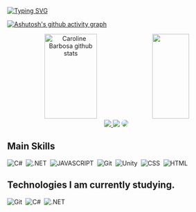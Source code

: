

[![Typing SVG](https://readme-typing-svg.herokuapp.com/?color=FF3351&size=35&center=true&vCenter=true&width=1000&lines=Hello+👋,+My+name+is+Joao+Vitor+Piheiro;I+am+developer+Front-End+🖥️;I'm+21+years+old;I'm+from+Brazil;Welcome!+😊)](https://git.io/typing-svg)


[![Ashutosh's github activity graph](https://github-readme-activity-graph.vercel.app/graph?username=joaovpinheirop&bg_color=000000&color=ffffff&line=f00a43&point=f00a43&area=true&hide_border=true)](https://github.com/ashutosh00710/github-readme-activity-graph)

<div align="center">  
  <img width="49%" height="195px" src="https://github-readme-stats.vercel.app/api?username=carolbarbosa101&show_icons=true&count_private=true&hide_border=true&title_color=FF3351&icon_color=FF3351&text_color=c9d1d9&bg_color=0d1117" alt="Caroline Barbosa github stats" /> 
  <img width="41%" height="195px" src="https://github-readme-stats.vercel.app/api/top-langs/?username=carolbarbosa101&layout=compact&hide_border=true&title_color=FF3351&text_color=c9d1d9&bg_color=0d1117" />
</div>


<div align="center"> 
<a href="https://joaovpinheiros.vercel.app/" target="_blank"><img src="https://img.shields.io/badge/-Site-%23E4405F?style=for-the-badge&logo=&logoColor=white"</a>
<a href = "mailto:cmp.1a.joaovpinheiros@gmail.com"> <img src="https://img.shields.io/badge/-Gmail-%23333?style=for-the-badge&logo=gmail&logoColor=white" target="_blank"></a>
<a href="https://www.linkedin.com/in/joao-vitor-pinheiro-711863188/" target="_blank"><img src="https://img.shields.io/badge/-LinkedIn-%230077B5?style=for-the-badge&logo=linkedin&logoColor=white" style="border-radius: 30px" target="_blank"></a> 
 </div>

## Main Skills

![C#](https://img.shields.io/badge/-C#-0D1117?style=for-the-badge&logo=Csharp&logoColor=FF3351&labelColor=0D1117)&nbsp;
![.NET](https://img.shields.io/badge/-.NET-0D1117?style=for-the-badge&logo=DotNet&logoColor=FF3351&labelColor=0D1117)&nbsp;
![JAVASCRIPT](https://img.shields.io/badge/-JavaScript-0D1117?style=for-the-badge&logo=Javascript&logoColor=FF3351&labelColor=0D1117)&nbsp; 
![Git](https://img.shields.io/badge/-Git-0D1117?style=for-the-badge&logo=Git&logoColor=FF3351&labelColor=0D1117)&nbsp;
![Unity](https://img.shields.io/badge/-Unity-0D1117?style=for-the-badge&logo=Unity&logoColor=FF3351&labelColor=0D1117)&nbsp;
![CSS](https://img.shields.io/badge/-CSS-0D1117?style=for-the-badge&logo=CSS3&logoColor=FF3351&labelColor=0D1117)&nbsp; 
![HTML](https://img.shields.io/badge/-html-0D1117?style=for-the-badge&logo=HTML5&logoColor=FF3351&labelColor=0D1117)&nbsp;

## Technologies I am currently studying.

![Git](https://img.shields.io/badge/-Git-0D1117?style=for-the-badge&logo=Git&logoColor=FF3351&labelColor=0D1117)&nbsp;
![C#](https://img.shields.io/badge/-C#-0D1117?style=for-the-badge&logo=Csharp&logoColor=FF3351&labelColor=0D1117)&nbsp;
![.NET](https://img.shields.io/badge/-.NET-0D1117?style=for-the-badge&logo=DotNet&logoColor=FF3351&labelColor=0D1117)&nbsp;






